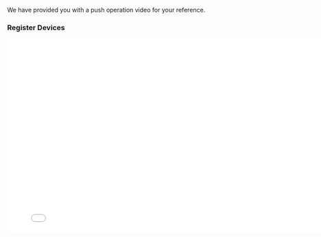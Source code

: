 
We have provided you with a push operation video for your reference.

### Register Devices

<iframe width="800" height="450" src="./_video/operationVideo.html" frameborder="0"  scrolling="no" allowfullscreen></iframe>
